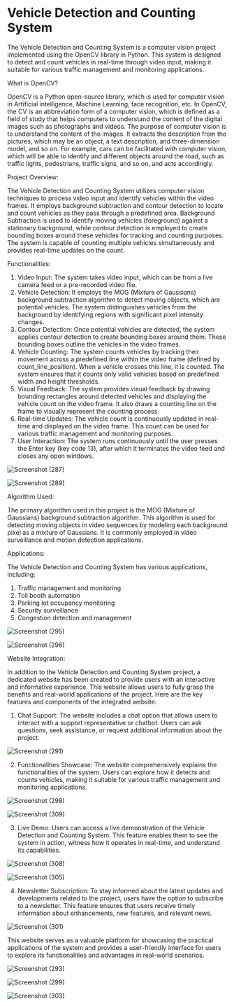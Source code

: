# Vehicle Detection and Counting System

The Vehicle Detection and Counting System is a computer vision project implemented using the OpenCV library in Python. This system is designed to detect and count vehicles in real-time through video input, making it suitable for various traffic management and monitoring applications. 


What is OpenCV?

OpenCV is a Python open-source library, which is used for computer vision in Artificial intelligence, Machine Learning, face recognition, etc. In OpenCV, the CV is an abbreviation form of a computer vision, which is defined as a field of study that helps computers to understand the content of the digital images such as photographs and videos.
The purpose of computer vision is to understand the content of the images. It extracts the description from the pictures, which may be an object, a text description, and three-dimension model, and so on. For example, cars can be facilitated with computer vision, which will be able to identify and different objects around the road, such as traffic lights, pedestrians, traffic signs, and so on, and acts accordingly.


Project Overview:

The Vehicle Detection and Counting System utilizes computer vision techniques to process video input and identify vehicles within the video frames. It employs background subtraction and contour detection to locate and count vehicles as they pass through a predefined area. Background Subtraction is used to identify moving vehicles (foreground) against a stationary background, while contour detection is employed to create bounding boxes around these vehicles for tracking and counting purposes. The system is capable of counting multiple vehicles simultaneously and provides real-time updates on the count.


Functionalities:

1. Video Input: The system takes video input, which can be from a live camera feed or a pre-recorded video file.
2. Vehicle Detection: It employs the MOG (Mixture of Gaussians) background subtraction algorithm to detect moving objects, which are potential vehicles. The system distinguishes vehicles from the background by identifying regions with significant pixel intensity changes.
3. Contour Detection: Once potential vehicles are detected, the system applies contour detection to create bounding boxes around them. These bounding boxes outline the vehicles in the video frames.
4. Vehicle Counting: The system counts vehicles by tracking their movement across a predefined line within the video frame (defined by count_line_position). When a vehicle crosses this line, it is counted. The system ensures that it counts only valid vehicles based on predefined width and height thresholds.
5. Visual Feedback: The system provides visual feedback by drawing bounding rectangles around detected vehicles and displaying the vehicle count on the video frame. It also draws a counting line on the frame to visually represent the counting process.
6. Real-time Updates: The vehicle count is continuously updated in real-time and displayed on the video frame. This count can be used for various traffic management and monitoring purposes.
7. User Interaction: The system runs continuously until the user presses the Enter key (key code 13), after which it terminates the video feed and closes any open windows.




![Screenshot (287)](https://github.com/shreyakhapekar24/Vehicle-Detection-and-Counting-System/assets/97623859/854a0080-cf2d-45c5-ae49-cdc7e6727ff7)




![Screenshot (289)](https://github.com/shreyakhapekar24/Vehicle-Detection-and-Counting-System/assets/97623859/fa1f3143-748f-454c-8b5f-5195e141947a)




Algorithm Used: 

The primary algorithm used in this project is the MOG (Mixture of Gaussians) background subtraction algorithm. 
This algorithm is used for detecting moving objects in video sequences by modeling each background pixel as a mixture of Gaussians. It is commonly employed in video surveillance and motion detection applications.


Applications:

The Vehicle Detection and Counting System has various applications, including:

1. Traffic management and monitoring
2. Toll booth automation
3. Parking lot occupancy monitoring
4. Security surveillance
5. Congestion detection and management




![Screenshot (295)](https://github.com/shreyakhapekar24/Vehicle-Detection-and-Counting-System/assets/97623859/2be9202e-e958-492d-ab17-db64b5ae9835)




![Screenshot (296)](https://github.com/shreyakhapekar24/Vehicle-Detection-and-Counting-System/assets/97623859/71c48842-f9d4-413c-b0ad-d3953562cc8b)




Website Integration:

In addition to the Vehicle Detection and Counting System project, a dedicated website has been created to provide users with an interactive and informative experience. This website allows users to fully grasp the benefits and real-world applications of the project. Here are the key features and components of the integrated website:

1. Chat Support: The website includes a chat option that allows users to interact with a support representative or chatbot. Users can ask questions, seek assistance, or request additional information about the project.




![Screenshot (291)](https://github.com/shreyakhapekar24/Vehicle-Detection-and-Counting-System/assets/97623859/0c636b36-45eb-4e3e-b58a-8ae7a9848dc3)




2. Functionalities Showcase: The website comprehensively explains the functionalities of the system. Users can explore how it detects and counts vehicles, making it suitable for various traffic management and monitoring applications.




![Screenshot (298)](https://github.com/shreyakhapekar24/Vehicle-Detection-and-Counting-System/assets/97623859/c5ee53da-9509-4549-a6bd-d6a9b363dee1)




![Screenshot (309)](https://github.com/shreyakhapekar24/Vehicle-Detection-and-Counting-System/assets/97623859/3c43eda2-2549-4875-820d-c5a607dc57eb)




3. Live Demo: Users can access a live demonstration of the Vehicle Detection and Counting System. This feature enables them to see the system in action, witness how it operates in real-time, and understand its capabilities.




![Screenshot (308)](https://github.com/shreyakhapekar24/Vehicle-Detection-and-Counting-System/assets/97623859/7cd086e3-0d0d-4cce-b4ad-882e5af7c269)




![Screenshot (305)](https://github.com/shreyakhapekar24/Vehicle-Detection-and-Counting-System/assets/97623859/99c54af2-8396-40bd-bfdf-ff176f466015)




4. Newsletter Subscription: To stay informed about the latest updates and developments related to the project, users have the option to subscribe to a newsletter. This feature ensures that users receive timely information about enhancements, new features, and relevant news.




![Screenshot (301)](https://github.com/shreyakhapekar24/Vehicle-Detection-and-Counting-System/assets/97623859/95c6fcc4-5217-4e08-bf48-7a786d72599c)




This website serves as a valuable platform for showcasing the practical applications of the system and provides a user-friendly interface for users to explore its functionalities and advantages in real-world scenarios.




![Screenshot (293)](https://github.com/shreyakhapekar24/Vehicle-Detection-and-Counting-System/assets/97623859/29860309-b4c8-4608-b7d8-469a4b90b442)




![Screenshot (299)](https://github.com/shreyakhapekar24/Vehicle-Detection-and-Counting-System/assets/97623859/7a3b158b-5140-4fba-aaeb-562c21e4f0ea)





![Screenshot (303)](https://github.com/shreyakhapekar24/Vehicle-Detection-and-Counting-System/assets/97623859/8157a577-0a78-472f-8576-07deb63db4cd)
